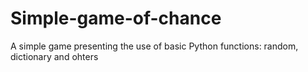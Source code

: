 # Simple-game-of-chance
A simple game presenting the use of basic Python functions: random, dictionary and ohters
